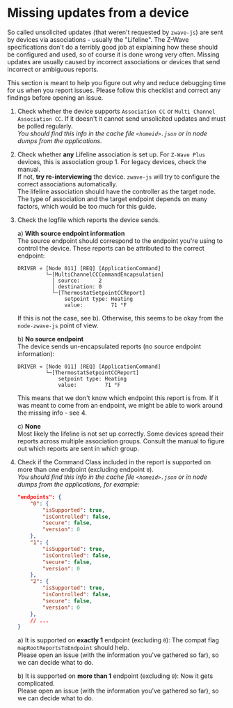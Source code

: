 # Missing updates from a device

So called unsolicited updates (that weren't requested by `zwave-js`) are sent by devices via associations - usually the "Lifeline". The Z-Wave specifications don't do a terribly good job at explaining how these should be configured and used, so of course it is done wrong very often. Missing updates are usually caused by incorrect associations or devices that send incorrect or ambiguous reports.

This section is meant to help you figure out why and reduce debugging time for us when you report issues. Please follow this checklist and correct any findings before opening an issue.

1. Check whether the device supports `Association CC` or `Multi Channel Association CC`. If it doesn't it cannot send unsolicited updates and must be polled regularly.\
   _You should find this info in the cache file `<homeid>.json` or in node dumps from the applications._

1. Check whether **any** Lifeline association is set up. For `Z-Wave Plus` devices, this is association group 1. For legacy devices, check the manual.\
   If not, **try re-interviewing** the device. `zwave-js` will try to configure the correct associations automatically.\
   The lifeline association should have the controller as the target node. The type of association and the target endpoint depends on many factors, which would be too much for this guide.

1. Check the logfile which reports the device sends.

   a) **With source endpoint information**\
   The source endpoint should correspond to the endpoint you're using to control the device. These reports can be attributed to the correct endpoint:

   ```log
   DRIVER « [Node 011] [REQ] [ApplicationCommand]
            └─[MultiChannelCCCommandEncapsulation]
              │ source:      2
              │ destination: 0
              └─[ThermostatSetpointCCReport]
                  setpoint type: Heating
                  value:         71 °F
   ```

   If this is not the case, see b). Otherwise, this seems to be okay from the `node-zwave-js` point of view.

   b) **No source endpoint**\
   The device sends un-encapsulated reports (no source endpoint information):

   ```log
   DRIVER « [Node 011] [REQ] [ApplicationCommand]
            └─[ThermostatSetpointCCReport]
                setpoint type: Heating
                value:         71 °F
   ```

   This means that we don't know which endpoint this report is from. If it was meant to come from an endpoint, we might be able to work around the missing info - see 4.

   c) **None**\
   Most likely the lifeline is not set up correctly. Some devices spread their reports across multiple association groups. Consult the manual to figure out which reports are sent in which group.

1. Check if the Command Class included in the report is supported on more than one endpoint (excluding endpoint `0`).\
   _You should find this info in the cache file `<homeid>.json` or in node dumps from the applications, for example:_

   ```json
   "endpoints": {
       "0": {
           "isSupported": true,
           "isControlled": false,
           "secure": false,
           "version": 0
       },
       "1": {
           "isSupported": true,
           "isControlled": false,
           "secure": false,
           "version": 0
       },
       "2": {
           "isSupported": true,
           "isControlled": false,
           "secure": false,
           "version": 0
       },
       // ...
   }
   ```

   a) It is supported on **exactly 1** endpoint (excluding `0`): The compat flag `mapRootReportsToEndpoint` should help.\
   Please open an issue (with the information you've gathered so far), so we can decide what to do.

   b) It is supported on **more than 1** endpoint (excluding `0`): Now it gets complicated.\
   Please open an issue (with the information you've gathered so far), so we can decide what to do.
